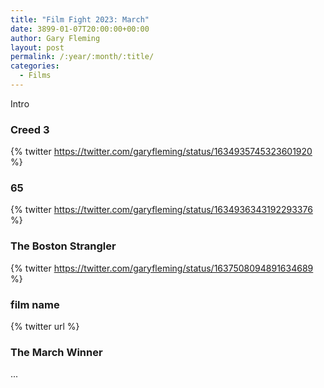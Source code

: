 ```yaml
---
title: "Film Fight 2023: March"
date: 3899-01-07T20:00:00+00:00
author: Gary Fleming
layout: post
permalink: /:year/:month/:title/
categories:
  - Films
---
```


Intro

### Creed 3

{% twitter https://twitter.com/garyfleming/status/1634935745323601920 %}

### 65

{% twitter https://twitter.com/garyfleming/status/1634936343192293376 %}

### The Boston Strangler

{% twitter https://twitter.com/garyfleming/status/1637508094891634689 %}

### film name

{% twitter url %}


### The March Winner

...
